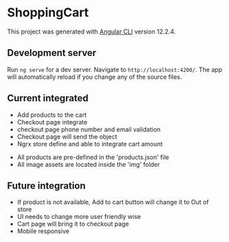 # ShoppingCart

This project was generated with [Angular CLI](https://github.com/angular/angular-cli) version 12.2.4.

## Development server

Run `ng serve` for a dev server. Navigate to `http://localhost:4200/`. The app will automatically reload if you change any of the source files.





## Current integrated
<p>

* Add products to the cart
* Checkout page integrate
* checkout page phone number and email validation
* Checkout page will send the object
* Ngrx store define and able to integrate cart amount
<p>


* All products are pre-defined in the 'products.json' file
* All image assets are located inside the 'img' folder 


## Future integration

<p>

* If product is not available, Add to cart button will change it to Out of store
* UI needs to change more user friendly wise
* Cart page will bring it to checkout page
* Mobile responsive
<p>

<!-- ![alt text](http://url/to/img.png) -->